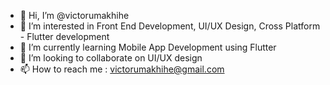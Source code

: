 - 👋 Hi, I’m @victorumakhihe
- 👀 I’m interested in Front End Development, UI/UX Design, Cross Platform - Flutter development
- 🌱 I’m currently learning Mobile App Development using Flutter
- 💞️ I’m looking to collaborate on UI/UX design
- 📫 How to reach me : victorumakhihe@gmail.com

<!---
victorumakhihe/victorumakhihe is a ✨ special ✨ repository because its `README.md` (this file) appears on your GitHub profile.
You can click the Preview link to take a look at your changes.
--->
